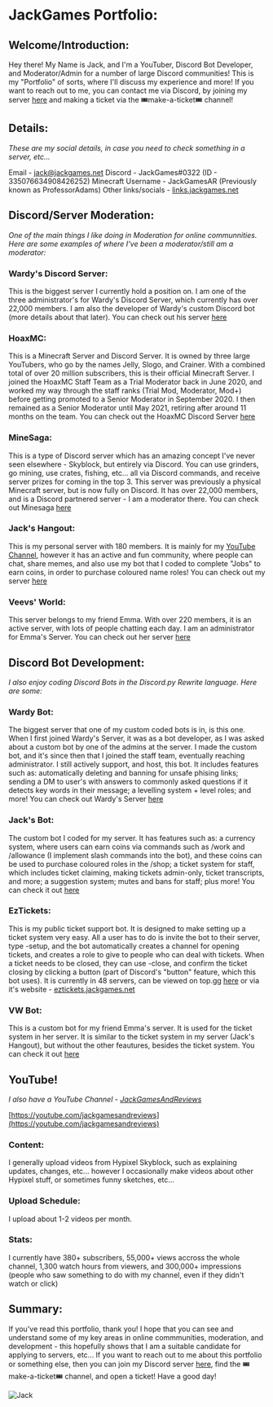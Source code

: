 # JackGames Portfolio:

## Welcome/Introduction:

Hey there! My Name is Jack, and I'm a YouTuber, Discord Bot Developer, and Moderator/Admin for a number of large Discord communities! This is my "Portfolio" of sorts, where I'll discuss my experience and more! If you want to reach out to me, you can contact me via Discord, by joining my server [here](https://discord.gg/2thPqQWJsR) and making a ticket via the 🎟make-a-ticket🎟 channel!

## Details:


_These are my social details, in case you need to check something in a server, etc..._

Email - jack@jackgames.net
Discord - JackGames#0322 (ID - 335076634908426252)
Minecraft Username - JackGamesAR (Previously known as ProfessorAdams)
Other links/socials - [links.jackgames.net](https://links.jackgames.net)

## Discord/Server Moderation:


_One of the main things I like doing in Moderation for online communnities. Here are some examples of where I've been a moderator/still am a moderator:_


### Wardy's Discord Server:

This is the biggest server I currently hold a position on. I am one of the three administrator's for Wardy's Discord Server, which currently has over 22,000 members. I am also the developer of Wardy's custom Discord bot (more details about that later). You can check out his server [here](https://discord.gg/Zn7T36EKK5)

### HoaxMC:

This is a Minecraft Server and Discord Server. It is owned by three large YouTubers, who go by the names Jelly, Slogo, and Crainer. With a combined total of over 20 million subscribers, this is their official Minecraft Server. I joined the HoaxMC Staff Team as a Trial Moderator back in June 2020, and worked my way through the staff ranks (Trial Mod, Moderator, Mod+) before getting promoted to a Senior Moderator in September 2020. I then remained as a Senior Moderator until May 2021, retiring after around 11 months on the team. You can check out the HoaxMC Discord Server [here](https://hoaxmc.com/discord)

### MineSaga:

This is a type of Discord server which has an amazing concept I've never seen elsewhere - Skyblock, but entirely via Discord. You can use grinders, go mining, use crates, fishing, etc... all via Discord commands, and receive server prizes for coming in the top 3. This server was previously a physical Minecraft server, but is now fully on Discord. It has over 22,000 members, and is a Discord partnered server - I am a moderator there. You can check out Minesaga [here](https://discord.gg/minesaga) 

### Jack's Hangout:

This is my personal server with 180 members. It is mainly for my [YouTube Channel](https://youtube.com/JackGamesAndReviews), however it has an active and fun community, where people can chat, share memes, and also use my bot that I coded to complete "Jobs" to earn coins, in order to purchase coloured name roles! You can check out my server [here](https://discord.gg/2thPqQWJsR)

### Veevs' World:

This server belongs to my friend Emma. With over 220 members, it is an active server, with lots of people chatting each day. I am an administrator for Emma's Server. You can check out her server [here](https://discord.gg/sQvTCZh3UX)

## Discord Bot Development:


_I also enjoy coding Discord Bots in the Discord.py Rewrite language. Here are some:_


### Wardy Bot:

The biggest server that one of my custom coded bots is in, is this one. When I first joined Wardy's Server, it was as a bot developer, as I was asked about a custom bot by one of the admins at the server. I made the custom bot, and it's since then that I joined the staff team, eventually reaching administrator. I still actively support, and host, this bot. It includes features such as: automatically deleting and banning for unsafe phising links; sending a DM to user's with answers to commonly asked questions if it detects key words in their message; a levelling system + level roles; and more! You can check out Wardy's Server [here](https://discord.gg/Zn7T36EKK5)

### Jack's Bot:

The custom bot I coded for my server. It has features such as: a currency system, where users can earn coins via commands such as /work and /allowance (I implement slash commands into the bot), and these coins can be used to purchase coloured roles in the /shop; a ticket system for staff, which includes ticket claiming, making tickets admin-only, ticket transcripts, and more; a suggestion system; mutes and bans for staff; plus more! You can check it out [here](https://discord.gg/2thPqQWJsR)

### EzTickets:

This is my public ticket support bot. It is designed to make setting up a ticket system very easy. All a user has to do is invite the bot to their server, type -setup, and the bot automatically creates a channel for opening tickets, and creates a role to give to people who can deal with tickets. When a ticket needs to be closed, they can use -close, and confirm the ticket closing by clicking a button (part of Discord's "button" feature, which this bot uses). It is currently in 48 servers, can be viewed on top.gg [here](https://top.gg/bot/859823886895677471) or via it's website - [eztickets.jackgames.net](https://eztickets.jackgames.net)

### VW Bot:

This is a custom bot for my friend Emma's server. It is used for the ticket system in her server. It is similar to the ticket system in my server (Jack's Hangout), but without the other feautures, besides the ticket system. You can check it out [here](https://discord.gg/sQvTCZh3UX)

## YouTube!


_I also have a YouTube Channel - [JackGamesAndReviews](https://youtube.com/jackgamesandreviews)_

[https://youtube.com/jackgamesandreviews](https://youtube.com/jackgamesandreviews)

### Content:

I generally upload videos from Hypixel Skyblock, such as explaining updates, changes, etc... however I occasionally make videos about other Hypixel stuff, or sometimes funny sketches, etc...

### Upload Schedule:

I upload about 1-2 videos per month.

### Stats:

I currently have 380+ subscribers, 55,000+ views accross the whole channel, 1,300 watch hours from viewers, and 300,000+ impressions (people who saw something to do with my channel, even if they didn't watch or click)

## Summary:


If you've read this portfolio, thank you! I hope that you can see and understand some of my key areas in online commmunities, moderation, and development - this hopefully shows that I am a suitable candidate for applying to servers, etc... If you want to reach out to me about this portfolio or something else, then you can join my Discord server [here](https://discord.gg/2thPqQWJsR), find the 🎟make-a-ticket🎟 channel, and open a ticket! Have a good day!

![Jack](https://cdn.discordapp.com/avatars/335076634908426252/a_913df709b30aad1fdb8f505d5e9cb891.gif)
